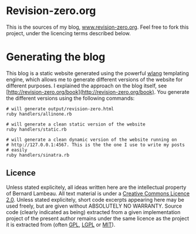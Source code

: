 # Revision-zero.org

This is the sources of my blog, www.revision-zero.org. Feel free to fork this project, under the licencing terms described below.

# Generating the blog

This blog is a static website generated using the powerful [wlang](https://github.com/blambeau/wlang) templating engine, which allows me to generate different versions of the website for different purposes. I explained the approach on the blog itself, see [http://revision-zero.org/book](http://revision-zero.org/book). You generate the different versions using the following commands:

    # will generate output/revision-zero.html
    ruby handlers/allinone.rb
    
    # will generate a clean static version of the website
    ruby handlers/static.rb

    # will generate a clean dynamic version of the website running on 
    # http://127.0.0.1:4567. This is the the one I use to write my posts 
    # easily
    ruby handlers/sinatra.rb

## Licence

Unless stated explicitely, all ideas written here are the intellectual property of Bernard Lambeau. All text material is under a [Creative Commons Licence 2.0](http://creativecommons.org/licenses/by/2.0/be/contract). Unless stated explicitely, short code excerpts appearing here may be used freely, but are given without ABSOLUTELY NO WARRANTY. Source code (clearly indicated as being) extracted from a given implementation project of the present author remains under the same licence as the project it is extracted from (often [GPL](http://www.gnu.org/licenses/gpl.html), [LGPL](http://www.gnu.org/licenses/lgpl.html) or [MIT](http://www.opensource.org/licenses/mit-license.php)). 